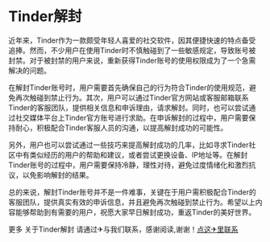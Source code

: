 # Tinder解封

近年来，Tinder作为一款颇受年轻人喜爱的社交软件，因其便捷快速的特点备受追捧。然而，不少用户在使用Tinder时不慎触碰到了一些敏感规定，导致账号被封禁。对于被封禁的用户来说，重新获得Tinder账号的使用权限成为了一个急需解决的问题。

在解封Tinder账号时，用户需要首先确保自己的行为符合Tinder的使用规范，避免再次触碰到禁止行为。其次，用户可以通过Tinder官方网站或客服邮箱联系Tinder的客服团队，提供相关信息和申诉理由，请求解封。同时，也可以尝试通过社交媒体平台上Tinder官方账号进行求助。在申诉解封的过程中，用户需要保持耐心，积极配合Tinder客服人员的沟通，以提高解封成功的可能性。

另外，用户也可以尝试通过一些技巧来提高解封成功的几率，比如寻求Tinder社区中有类似经历的用户的帮助和建议，或者尝试更换设备、IP地址等。在解封Tinder账号的过程中，用户需要保持冷静，理性对待，避免过度情绪化和激烈抗议，以免影响解封的结果。

总的来说，解封Tinder账号并不是一件难事，关键在于用户需积极配合Tinder的客服团队，提供真实有效的申诉信息，并且避免再次触碰到禁止行为。希望以上内容能够帮助到有需要的用户，祝愿大家早日解封成功，重返Tinder的美好世界。

更多 关于Tinder解封 请通过✈与我们联系，感谢阅读,谢谢！[点这✈里联系](https://a.k02.cc)